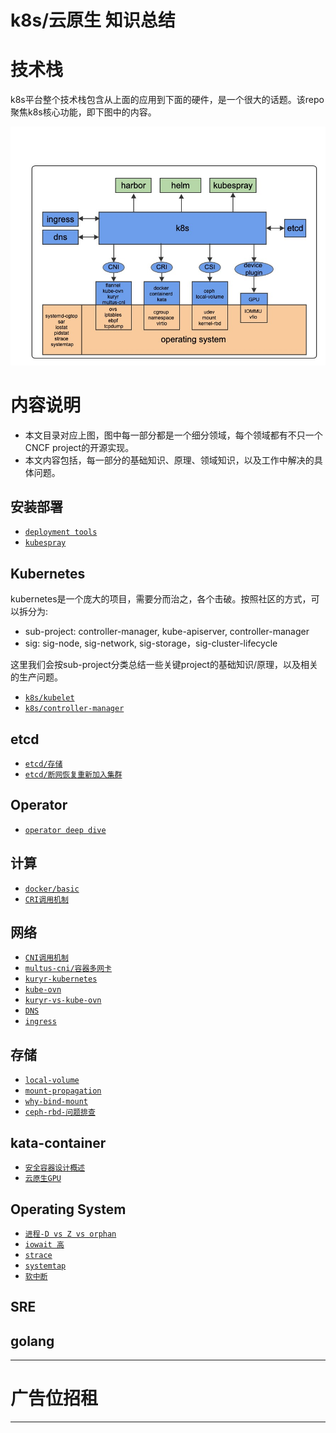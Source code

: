# k8s/云原生 知识总结
	
# 技术栈

k8s平台整个技术栈包含从上面的应用到下面的硬件，是一个很大的话题。该repo聚焦k8s核心功能，即下图中的内容。

![k8s-stacks](pics/k8s-stacks.jpeg)

# 内容说明

- 本文目录对应上图，图中每一部分都是一个细分领域，每个领域都有不只一个CNCF project的开源实现。
- 本文内容包括，每一部分的基础知识、原理、领域知识，以及工作中解决的具体问题。

## 安装部署

- [`deployment tools`](cluster-lifecycle)
- [`kubespray`](cluster-lifecycle/kubespray)

## Kubernetes

kubernetes是一个庞大的项目，需要分而治之，各个击破。按照社区的方式，可以拆分为: <br>
- sub-project: controller-manager, kube-apiserver, controller-manager
- sig: sig-node, sig-network, sig-storage，sig-cluster-lifecycle

这里我们会按sub-project分类总结一些关键project的基础知识/原理，以及相关的生产问题。

- [`k8s/kubelet`](kubernetes/kubelet)
- [`k8s/controller-manager`](kubernetes/controller-manager)

## etcd
- [`etcd/存储`](etcd/storage)
- [`etcd/断网恢复重新加入集群`](etcd/rejoin)

## Operator
- [`operator deep dive`](operator.md)

## 计算
- [`docker/basic`](docker/basic)
- [`CRI调用机制`](ContainerRuntime.md)

## 网络
- [`CNI调用机制`](network/CNI.md)
- [`multus-cni/容器多网卡`](network/multiple-cni.md)
- [`kuryr-kubernetes`](network/kuryr.md)
- [`kube-ovn`](network/kube-ovn.md)
- [`kuryr-vs-kube-ovn`](network/cni-comparison.md)
- [`DNS`](network/DNS.md)
- [`ingress`](network/ingress.md)

## 存储
- [`local-volume`](storage/local-volume.md)
- [`mount-propagation`](storage/mount-propagation.md)
- [`why-bind-mount`](storage/bind-mount.md)
- [`ceph-rbd-问题排查`](storage/ceph-rbd.md)

## kata-container
- [`安全容器设计概述`](kata-container/ecr.md)
- [`云原生GPU`](kata-container/GPU.md)

## Operating System
- [`进程-D vs Z vs orphan`](operating-system/process.md)
- [`iowait 高`](operating-system/iowait.md)
- [`strace`](operating-system/strace.md)
- [`systemtap`](operating-system/systemtap.md)
- [`软中断`](operating-system/softirq.md)

## SRE

## golang

*********************************
# 广告位招租
*********************************